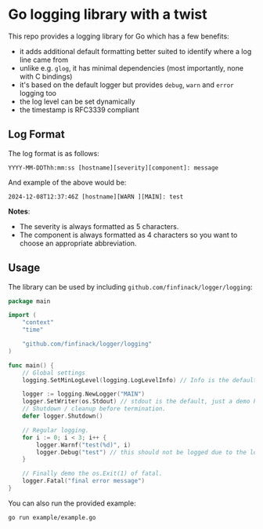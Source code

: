 # Go logging library with a twist

This repo provides a logging library for Go which has a few benefits:

- it adds additional default formatting better suited to identify where a log line came from
- unlike e.g. `glog`, it has minimal dependencies (most importantly, none with C bindings)
- it's based on the default logger but provides `debug`, `warn` and `error` logging too
- the log level can be set dynamically
- the timestamp is RFC3339 compliant

## Log Format

The log format is as follows:

`YYYY-MM-DDThh:mm:ss [hostname][severity][component]: message`

And example of the above would be:

`2024-12-08T12:37:46Z [hostname][WARN ][MAIN]: test`

**Notes**:

- The severity is always formatted as 5 characters.
- The component is always formatted as 4 characters so you want to choose an appropriate abbreviation.

## Usage

The library can be used by including `github.com/finfinack/logger/logging`:

```go
package main

import (
	"context"
	"time"

	"github.com/finfinack/logger/logging"
)

func main() {
	// Global settings
	logging.SetMinLogLevel(logging.LogLevelInfo) // Info is the default level, just a demo here

	logger := logging.NewLogger("MAIN")
	logger.SetWriter(os.Stdout) // stdout is the default, just a demo here
	// Shutdown / cleanup before termination.
	defer logger.Shutdown()

	// Regular logging.
	for i := 0; i < 3; i++ {
		logger.Warnf("test(%d)", i)
		logger.Debug("test") // this should not be logged due to the log level
	}

	// Finally demo the os.Exit(1) of fatal.
	logger.Fatal("final error message")
}
```

You can also run the provided example:

```bash
go run example/example.go
```
